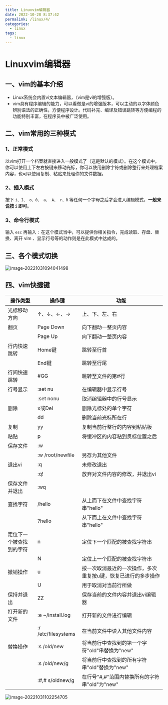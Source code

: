 ```yaml
---
title: Linuxvim编辑器
date: 2022-10-28 8:37:42
permalink: /linux/4/
categories:
  - linux
tags:
  - linux
---
```


# Linuxvim编辑器

## 一、vim的基本介绍

- Linux系统会内置vi文本编辑器，（vim是vi的增强版）。
- vim具有程序编辑的能力，可以看做是vi的增强版本，可以主动的以字体颜色辨别语法的正确性，方便程序设计。代码补完、编译及错误跳转等方便编程的功能特别丰富，在程序员中被广泛使用。

## 二、vim常用的三种模式

### 1、正常模式

以vim打开一个档案就直接进入一般模式了（这是默认的模式）。在这个模式中，你可以使用上下左右按键来移动光标，你可以使用删除字符或删除整行来处理档案内容，也可以使用复制、粘贴来处理你的文件数据。

### 2、插入模式

按下 `i、I、 o、0、 a、 A、 r、R` 等任何一个字母之后才会进入编辑模式，**一般来说按 `i` 即可**。

### 3、命令行模式

输入 `esc` 再输入 `:` 在这个模式当中，可以提供你相关指令，完成读取、存盘、替换、离开 vim 、显示行号等的动作则是在此模式中达成的。

## 三、各个模式切换

![image-20221031094041498](https://cdn.staticaly.com/gh/jinmunan/imgs@master/tool/linux/image-20221031094041498.png)

## 四、vim快捷键

| 操作类型                 | 操作键              | 功能                                                         |
| ------------------------ | ------------------- | ------------------------------------------------------------ |
| 光标移动方向             | ↑、↓、←、→          | 上、下、左、右                                               |
| 翻页                     | Page Down           | 向下翻动一整页内容                                           |
|                          | Page Up             | 向下翻动一整页内容                                           |
| 行内快速跳转             | Home键              | 跳转至行首                                                   |
|                          | End键               | 跳转至行尾                                                   |
| 行间快速跳转             | #GG                 | 跳转至文件的第#行                                            |
| 行号显示                 | :set nu             | 在编辑器中显示行号                                           |
|                          | :set nonu           | 取消编辑器中的行号显示                                       |
| 删除                     | x或Del              | 删除光标处的单个字符                                         |
|                          | dd                  | 删除当前光标所在行                                           |
| 复制                     | yy                  | 复制当前行整行的内容到粘贴板                                 |
| 粘贴                     | p                   | 将缓冲区的内容粘到贯标位置之后                               |
| 保存文件                 | :w                  |                                                              |
|                          | :w /root/newfile    | 另存为其他文件                                               |
| 退出vi                   | :q                  | 未修改退出                                                   |
|                          | :q!                 | 放弃对文件内容的修改，并退出vi                               |
| 保存文件并退出           | :wq                 |                                                              |
| 查找字符                 | /hello              | 从上而下在文件中查找字符串"hello"                            |
|                          | ?hello              | 从下而上在文件中查找字符串"hello"                            |
| 定位下一个被查找到的字符 | n                   | 定位下一个匹配的被查找字符串                                 |
|                          | N                   | 定位上一个匹配的被查找字符串                                 |
| 撤销操作                 | u                   | 按一次取消最近的一次操作，多次重复按u键，恢复已进行的多步操作 |
|                          | U                   | 用于取消对当前行所做                                         |
| 保持并退出               | ZZ                  | 保存当前的文件内容并退出vi编辑器                             |
| 打开新的文件             | :e ~/install.log    | 打开新的文件进行编辑                                         |
|                          | :r /etc/filesystems | 在当前文件中读入其他文件内容                                 |
| 替换操作                 | :s /old/new         | 将当前行中查找到的第一个字符"old"串替换为"new"               |
|                          | :s /old/new/g       | 将当前行中查找到的所有字符串"old"替换为"new"                 |
|                          | :#,# s/oldnew/g     | 在行号"#,#"范围内替换所有的字符串"old"为"new"                |

![image-20221031102254705](https://cdn.staticaly.com/gh/jinmunan/imgs@master/tool/linux/image-20221031102254705.png)
